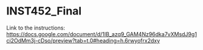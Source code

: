 # INST452_Final

Link to the instructions: 
https://docs.google.com/document/d/1IB_azq9_GAM4Nz96dka7vXMsdJ9g1ci2OdMm3j-cDso/preview?tab=t.0#heading=h.6rwyofrx2dxy

